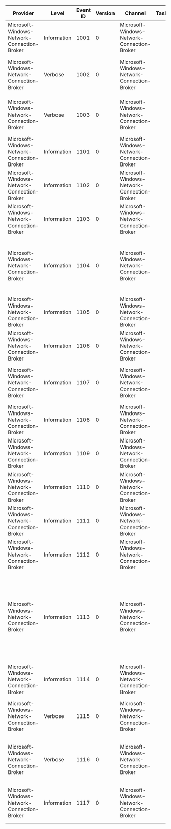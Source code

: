 Provider                                     |  Level        |  Event ID  |  Version  |  Channel                                      |  Task  |  Opcode  |  Keyword  |  Message
---------------------------------------------|---------------|------------|-----------|-----------------------------------------------|--------|----------|-----------|---------------------------------------------------------------------------------------------------------------------------------------------------------------------------------------------------------------------
Microsoft-Windows-Network-Connection-Broker  |  Information  |  1001      |  0        |  Microsoft-Windows-Network-Connection-Broker  |        |          |           |  {StatusDescription} - Status : {Status}
Microsoft-Windows-Network-Connection-Broker  |  Verbose      |  1002      |  0        |  Microsoft-Windows-Network-Connection-Broker  |        |          |           |  Reference: {StatusDescription} -RefCount : {RefCount};  file: {FileName} line: {LineNumber}
Microsoft-Windows-Network-Connection-Broker  |  Verbose      |  1003      |  0        |  Microsoft-Windows-Network-Connection-Broker  |        |          |           |  Dereference: {StatusDescription} -RefCount : {RefCount};  file: {FileName} line: {LineNumber}
Microsoft-Windows-Network-Connection-Broker  |  Information  |  1101      |  0        |  Microsoft-Windows-Network-Connection-Broker  |        |          |           |  Provider registration completed with context {Object} and status {Status}
Microsoft-Windows-Network-Connection-Broker  |  Information  |  1102      |  0        |  Microsoft-Windows-Network-Connection-Broker  |        |          |           |  Provider deregistration completed with context {Object} and status {Status}
Microsoft-Windows-Network-Connection-Broker  |  Information  |  1103      |  0        |  Microsoft-Windows-Network-Connection-Broker  |        |          |           |  Provider rundown completed with context {Object} and status {Status}
Microsoft-Windows-Network-Connection-Broker  |  Information  |  1104      |  0        |  Microsoft-Windows-Network-Connection-Broker  |        |          |           |  Update sample completed for context {ContextHandle}; provider {Provider}; value {Value}; value type {ValueType} with status {Status}
Microsoft-Windows-Network-Connection-Broker  |  Information  |  1105      |  0        |  Microsoft-Windows-Network-Connection-Broker  |        |          |           |  Network change occured; new value = {Value}; new value type = {ValueType}
Microsoft-Windows-Network-Connection-Broker  |  Information  |  1106      |  0        |  Microsoft-Windows-Network-Connection-Broker  |        |          |           |  Collecting provider {Provider} with request holder {RequestHolder} for notification
Microsoft-Windows-Network-Connection-Broker  |  Information  |  1107      |  0        |  Microsoft-Windows-Network-Connection-Broker  |        |          |           |  Accepting update request for provider {ContextHandle} finished with status {Status}
Microsoft-Windows-Network-Connection-Broker  |  Information  |  1108      |  0        |  Microsoft-Windows-Network-Connection-Broker  |        |          |           |  Completing update request for provider {Provider} finished with status {Status}
Microsoft-Windows-Network-Connection-Broker  |  Information  |  1109      |  0        |  Microsoft-Windows-Network-Connection-Broker  |        |          |           |  Provider {Provider} created with refcount {RefCount}
Microsoft-Windows-Network-Connection-Broker  |  Information  |  1110      |  0        |  Microsoft-Windows-Network-Connection-Broker  |        |          |           |  Provider {Provider} destroyed
Microsoft-Windows-Network-Connection-Broker  |  Information  |  1111      |  0        |  Microsoft-Windows-Network-Connection-Broker  |        |          |           |  Provider {Provider} referenced; the previous refcount was {RefCount}
Microsoft-Windows-Network-Connection-Broker  |  Information  |  1112      |  0        |  Microsoft-Windows-Network-Connection-Broker  |        |          |           |  Provider {Provider} dereferenced; the previous refcount was {RefCount}
Microsoft-Windows-Network-Connection-Broker  |  Information  |  1113      |  0        |  Microsoft-Windows-Network-Connection-Broker  |        |          |  Aoac     |  {Description} updated timer values -  app input value {App provided time} current timeout value {Current keepalive time} stored timeout value {Lowered keepalive time} wns test timeout value {WNS test input time}
Microsoft-Windows-Network-Connection-Broker  |  Information  |  1114      |  0        |  Microsoft-Windows-Network-Connection-Broker  |        |          |           |  {LogMessage}
Microsoft-Windows-Network-Connection-Broker  |  Verbose      |  1115      |  0        |  Microsoft-Windows-Network-Connection-Broker  |        |          |           |  Reference context: {StatusDescription} -RefCount : {RefCount};  file: {FileName} line: {LineNumber}
Microsoft-Windows-Network-Connection-Broker  |  Verbose      |  1116      |  0        |  Microsoft-Windows-Network-Connection-Broker  |        |          |           |  Dereference context: {StatusDescription} -RefCount : {RefCount};  file: {FileName} line: {LineNumber}
Microsoft-Windows-Network-Connection-Broker  |  Information  |  1117      |  0        |  Microsoft-Windows-Network-Connection-Broker  |        |          |           |  CCReset event occurred of type ApplicationRestart for package: {PackageName} and fired: {Fired}